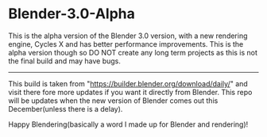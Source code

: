 # Blender-3.0-Alpha
This is the alpha version of the Blender 3.0 version, with a new rendering engine, Cycles X and has better performance improvements. This is the alpha version though so DO NOT create any long term projects as this is not the final build and may have bugs.
______________________________________________________________________________________________________________________________________________________________________
This build is taken from "https://builder.blender.org/download/daily/" and visit there fore more updates if you want it directly from Blender. This repo will be updates when the new version of Blender comes out this December(unless there is a delay).

Happy Blendering(basically a word I made up for Blender and rendering)!

